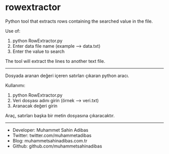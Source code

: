 # rowextractor
Python tool that extracts rows containing the searched value in the file.

Use of:
1) python RowExtractor.py
2) Enter data file name (example --> data.txt)
3) Enter the value to search

The tool will extract the lines to another text file.

------------------------------------------------------------------------------

Dosyada aranan değeri içeren satırları çıkaran python aracı.

Kullanımı:
1) python RowExtractor.py
2) Veri dosyası adını girin (örnek --> veri.txt)   
3) Aranacak değeri girin 

Araç, satırları başka bir metin dosyasına çıkaracaktır.

------------------------------------------------------------------------------

- Developer: Muhammet Sahin Adibas
- Twitter: twitter.com/muhammetadibas 
- Blog: muhammetsahinadibas.com.tr
- Github: github.com/muhammetsahinadibas 



